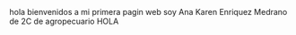  <!DOCTIPE html>
 <html>
<head>
  <title>Ana Karen pagina web</title>
</head>
<body> 
  hola bienvenidos a mi primera pagin web soy Ana Karen Enriquez Medrano de 2C de agropecuario
HOLA
</body>
 </html>
